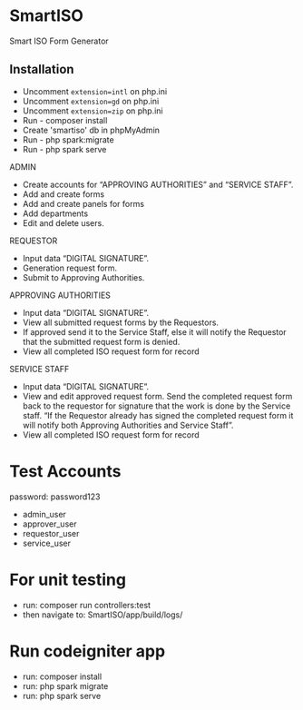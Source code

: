 # SmartISO
 Smart ISO Form Generator

## Installation
- Uncomment `extension=intl` on php.ini
- Uncomment `extension=gd` on php.ini
- Uncomment `extension=zip` on php.ini
- Run - composer install
- Create 'smartiso' db in phpMyAdmin
- Run -  php spark:migrate
- Run - php spark serve

ADMIN 
- Create accounts for “APPROVING AUTHORITIES” and “SERVICE STAFF”.
- Add and create forms
- Add and create panels for forms
- Add departments
- Edit and delete users.

REQUESTOR
- Input data “DIGITAL SIGNATURE”.
- Generation request form.
- Submit to Approving Authorities.

APPROVING AUTHORITIES
- Input data “DIGITAL SIGNATURE”.
- View all submitted request forms by the Requestors.
- If approved send it to the Service Staff, else it will notify the Requestor that the submitted request form is denied.
- View all completed ISO request form for record

SERVICE STAFF
- Input data “DIGITAL SIGNATURE”.
- View and edit approved request form.
Send the completed request form back to the requestor for signature that the work is done by the Service staff. “If the Requestor already has signed the completed request form it will notify both Approving Authorities and Service Staff”.
- View all completed ISO request form for record


# Test Accounts
password: password123
- admin_user
- approver_user
- requestor_user
- service_user


# For unit testing
 - run: composer run controllers:test
 - then navigate to: SmartISO/app/build/logs/

# Run codeigniter app
- run: composer install
- run: php spark migrate
- run: php spark serve
